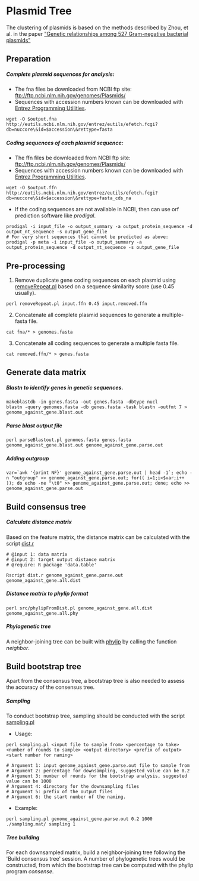 Plasmid Tree
===

The clustering of plasmids is based on the methods described by Zhou, et al. in the paper 
["Genetic relationships among 527 Gram-negative bacterial plasmids"](http://linkinghub.elsevier.com/retrieve/pii/S0147-619X(12)00062-5)

Preparation
---
##### Complete plasmid sequences for analysis:
* The fna files be downloaded from NCBI ftp site: ftp://ftp.ncbi.nlm.nih.gov/genomes/Plasmids/
* Sequences with accession numbers known can be downloaded with [Entrez Programming Utilities](http://www.ncbi.nlm.nih.gov/books/NBK25499/).
```shell
wget -O $output.fna http://eutils.ncbi.nlm.nih.gov/entrez/eutils/efetch.fcgi?db=nuccore\&id=$accession\&rettype=fasta
```

##### Coding sequences of each plasmid sequence:
* The ffn files be downloaded from NCBI ftp site: ftp://ftp.ncbi.nlm.nih.gov/genomes/Plasmids/
* Sequences with accession numbers known can be downloaded with [Entrez Programming Utilities](http://www.ncbi.nlm.nih.gov/books/NBK25499/).
```shell
wget -O $output.ffn http://eutils.ncbi.nlm.nih.gov/entrez/eutils/efetch.fcgi?db=nuccore\&id=$accession\&rettype=fasta_cds_na
```
* If the coding sequences are not available in NCBI, then can use orf prediction software like _prodigal_.
```shell
prodigal -i input_file -o output_summary -a output_protein_sequence -d output_nt_sequence -s output_gene_file
# For very short sequences that cannot be predicted as above:
prodigal -p meta -i input_file -o output_summary -a output_protein_sequence -d output_nt_sequence -s output_gene_file
```

Pre-processing
---
1. Remove duplicate gene coding sequences on each plasmid using [removeRepeat.pl](https://github.com/xiaeryu/Bacterial-genomics/blob/master/removeRepeat.pl) based on a sequence similarity score (use 0.45 usually).
```shell
perl removeRepeat.pl input.ffn 0.45 input.removed.ffn
```

2. Concatenate all complete plasmid sequences to generate a multiple-fasta file.
```shell
cat fna/* > genomes.fasta
```

3. Concatenate all coding sequences to generate a multiple fasta file.
```shell
cat removed.ffn/* > genes.fasta
```

Generate data matrix
---
##### Blastn to identify genes in genetic sequences.
```shell
makeblastdb -in genes.fasta -out genes.fasta -dbtype nucl
blastn -query genomes.fasta -db genes.fasta -task blastn -outfmt 7 > genome_against_gene.blast.out
```

##### Parse blast output file
```shell
perl parseBlastout.pl genomes.fasta genes.fasta genome_against_gene.blast.out genome_against_gene.parse.out
```

##### Adding outgroup
```shell
var=`awk '{print NF}' genome_against_gene.parse.out | head -1`; echo -n "outgroup" >> genome_against_gene.parse.out; for(( i=1;i<$var;i++ )); do echo -ne "\t0" >> genome_against_gene.parse.out; done; echo >> genome_against_gene.parse.out
```

Build consensus tree
---
##### Calculate distance matrix
Based on the feature matrix, the distance matrix can be calculated with the script [dist.r](https://github.com/xiaeryu/Bacterial-genomics/blob/master/dist.r)
```shell
# @input 1: data matrix
# @input 2: target output distance matrix
# @require: R package 'data.table'

Rscript dist.r genome_against_gene.parse.out genome_against_gene.all.dist
```

##### Distance matrix to phylip format
```shell
perl src/phylipFromDist.pl genome_against_gene.all.dist genome_against_gene.all.phy
```

##### Phylogenetic tree
A neighbor-joining tree can be built with [phylip](http://evolution.genetics.washington.edu/phylip.html) by calling the function _neighbor_.


Build bootstrap tree
---
Apart from the consensus tree, a bootstrap tree is also needed to assess the accuracy of the consensus tree.  

##### Sampling
To conduct bootstrap tree, sampling should be conducted with the script [sampling.pl](https://github.com/xiaeryu/Bacterial-genomics/blob/master/sampling.pl)

* Usage:
```shell
perl sampling.pl <input file to sample from> <percentage to take> <number of rounds to sample> <output directory> <prefix of output> <start number for naming>

# Argument 1: input genome_against_gene.parse.out file to sample from
# Argument 2: percentage for downsampling, suggested value can be 0.2
# Argument 3: number of rounds for the bootstrap analysis, suggested value can be 1000
# Argument 4: directory for the downsampling files
# Argument 5: prefix of the output files
# Argument 6: the start number of the naming.
```

* Example:
```shell
perl sampling.pl genome_against_gene.parse.out 0.2 1000 ./sampling.mat/ sampling 1
```

##### Tree building
For each downsampled matrix, build a neighbor-joining tree following the 'Build consensus tree' session. A number of phylogenetic trees would be constructed, from which the bootstrap tree can be computed with the phylip program _consense_. 
